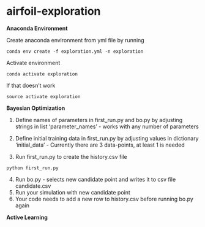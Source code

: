 # airfoil-exploration


**Anaconda Environment**

Create anaconda environment from yml file by running
```
conda env create -f exploration.yml -n exploration
```
Activate environment
```
conda activate exploration
```
If that doesn’t work
```
source activate exploration
```
**Bayesian Optimization**
1. Define names of parameters in first_run.py and bo.py by adjusting strings in list ‘parameter_names’ - works with any number of parameters

2. Define initial training data in first_run.py by adjusting values in dictionary ‘initial_data’ - Currently there are 3 data-points, at least 1 is needed
3. Run first_run.py to create the history.csv file 
```
python first_run.py 
```
4. Run bo.py - selects new candidate point and writes it to csv file candidate.csv
5. Run your simulation with new candidate point
6. Your code needs to add a new row to history.csv before running bo.py again

**Active Learning**

